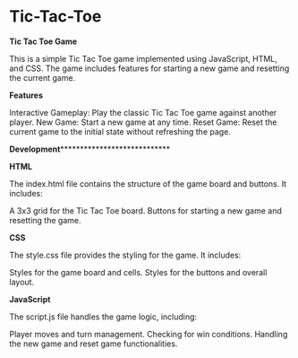 # Tic-Tac-Toe

**Tic Tac Toe Game**

This is a simple Tic Tac Toe game implemented using JavaScript, HTML, and CSS. The game includes features for starting a new game and resetting the current game.


**Features**

Interactive Gameplay: Play the classic Tic Tac Toe game against another player.
New Game: Start a new game at any time.
Reset Game: Reset the current game to the initial state without refreshing the page.



****Development********************************

**HTML**

The index.html file contains the structure of the game board and buttons. It includes:

A 3x3 grid for the Tic Tac Toe board.
Buttons for starting a new game and resetting the game.


**CSS**

The style.css file provides the styling for the game. It includes:

Styles for the game board and cells.
Styles for the buttons and overall layout.


**JavaScript**

The script.js file handles the game logic, including:

Player moves and turn management.
Checking for win conditions.
Handling the new game and reset game functionalities.
